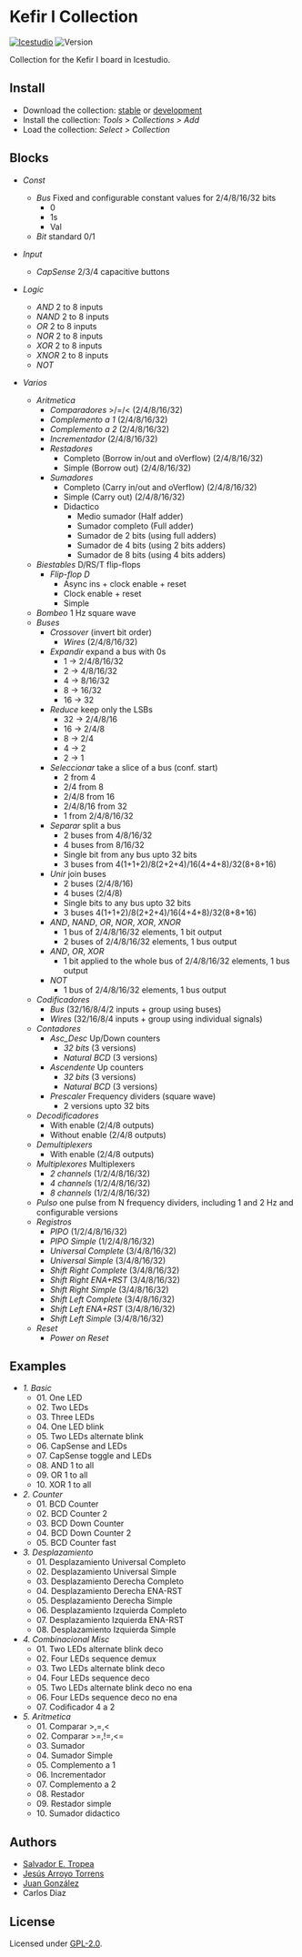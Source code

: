 # Kefir I Collection

[![Icestudio](https://img.shields.io/badge/collection-icestudio-blue.svg)](https://github.com/FPGAwars/icestudio)
![Version](https://img.shields.io/badge/version-v0.1.0-orange.svg)

Collection for the Kefir I board in Icestudio.

## Install

* Download the collection: [stable](https://github.com/set-soft/collection-kefir_i/archive/v0.1.0.zip) or [development](https://github.com/set-soft/collection-kefir_i/archive/master.zip)
* Install the collection: *Tools > Collections > Add*
* Load the collection: *Select > Collection*

## Blocks
* *Const*
  * *Bus* Fixed and configurable constant values for 2/4/8/16/32 bits
    * 0
    * 1s
    * Val
  * *Bit* standard 0/1

* *Input*
  * *CapSense* 2/3/4 capacitive buttons

* *Logic*
  * *AND* 2 to 8 inputs
  * *NAND* 2 to 8 inputs
  * *OR* 2 to 8 inputs
  * *NOR* 2 to 8 inputs
  * *XOR* 2 to 8 inputs
  * *XNOR* 2 to 8 inputs
  * *NOT*

* *Varios*
  * *Aritmetica*
    * *Comparadores* >/=/< (2/4/8/16/32)
    * *Complemento a 1* (2/4/8/16/32)
    * *Complemento a 2* (2/4/8/16/32)
    * *Incrementador* (2/4/8/16/32)
    * *Restadores*
      * Completo (Borrow in/out and oVerflow) (2/4/8/16/32)
      * Simple (Borrow out) (2/4/8/16/32)
    * *Sumadores*
      * Completo (Carry in/out and oVerflow) (2/4/8/16/32)
      * Simple (Carry out) (2/4/8/16/32)
      * Didactico
        * Medio sumador (Half adder)
        * Sumador completo (Full adder)
        * Sumador de 2 bits (using full adders)
        * Sumador de 4 bits (using 2 bits adders)
        * Sumador de 8 bits (using 4 bits adders)
  * *Biestables* D/RS/T flip-flops
    * *Flip-flop D*
      * Async ins + clock enable + reset
      * Clock enable + reset
      * Simple
  * *Bombeo* 1 Hz square wave
  * *Buses*
    * *Crossover* (invert bit order)
      * *Wires* (2/4/8/16/32)
    * *Expandir* expand a bus with 0s
      * 1 -> 2/4/8/16/32
      * 2 -> 4/8/16/32
      * 4 -> 8/16/32
      * 8 -> 16/32
      * 16 -> 32
    * *Reduce* keep only the LSBs
      * 32 -> 2/4/8/16
      * 16 -> 2/4/8
      * 8 -> 2/4
      * 4 -> 2
      * 2 -> 1
    * *Seleccionar* take a slice of a bus (conf. start)
      * 2 from 4
      * 2/4 from 8
      * 2/4/8 from 16
      * 2/4/8/16 from 32
      * 1 from 2/4/8/16/32
    * *Separar* split a bus
      * 2 buses from 4/8/16/32
      * 4 buses from 8/16/32
      * Single bit from any bus upto 32 bits
      * 3 buses from 4(1+1+2)/8(2+2+4)/16(4+4+8)/32(8+8+16)
    * *Unir* join buses
      * 2 buses (2/4/8/16)
      * 4 buses (2/4/8)
      * Single bits to any bus upto 32 bits
      * 3 buses 4(1+1+2)/8(2+2+4)/16(4+4+8)/32(8+8+16)
    * *AND*, *NAND*, *OR*, *NOR*, *XOR*, *XNOR*
      * 1 bus of 2/4/8/16/32 elements, 1 bit output
      * 2 buses of 2/4/8/16/32 elements, 1 bus output
    * *AND*, *OR*, *XOR*
      * 1 bit applied to the whole bus of 2/4/8/16/32 elements, 1 bus output
    * *NOT*
      * 1 bus of 2/4/8/16/32 elements, 1 bus output
  * *Codificadores*
    * *Bus* (32/16/8/4/2 inputs + group using buses)
    * *Wires* (32/16/8/4 inputs + group using individual signals)
  * *Contadores*
    * *Asc_Desc* Up/Down counters
      * *32 bits* (3 versions)
      * *Natural BCD* (3 versions)
    * *Ascendente* Up counters
      * *32 bits* (3 versions)
      * *Natural BCD* (3 versions)
    * *Prescaler* Frequency dividers (square wave)
      * 2 versions upto 32 bits
  * *Decodificadores*
    * With enable (2/4/8 outputs)
    * Without enable (2/4/8 outputs)
  * *Demultiplexers*
    * With enable (2/4/8 outputs)
  * *Multiplexores* Multiplexers
    * *2 channels* (1/2/4/8/16/32)
    * *4 channels* (1/2/4/8/16/32)
    * *8 channels* (1/2/4/8/16/32)
  * *Pulso* one pulse from N frequency dividers, including 1 and 2 Hz and configurable versions
  * *Registros*
    * *PIPO* (1/2/4/8/16/32)
    * *PIPO Simple* (1/2/4/8/16/32)
    * *Universal Complete* (3/4/8/16/32)
    * *Universal Simple* (3/4/8/16/32)
    * *Shift Right Complete* (3/4/8/16/32)
    * *Shift Right ENA+RST* (3/4/8/16/32)
    * *Shift Right Simple* (3/4/8/16/32)
    * *Shift Left Complete* (3/4/8/16/32)
    * *Shift Left ENA+RST* (3/4/8/16/32)
    * *Shift Left Simple* (3/4/8/16/32)
  * *Reset*
    * *Power on Reset*

## Examples
* *1\. Basic*
  * 01\. One LED
  * 02\. Two LEDs
  * 03\. Three LEDs
  * 04\. One LED blink
  * 05\. Two LEDs alternate blink
  * 06\. CapSense and LEDs
  * 07\. CapSense toggle and LEDs
  * 08\. AND 1 to all
  * 09\. OR 1 to all
  * 10\. XOR 1 to all
* *2\. Counter*
  * 01\. BCD Counter
  * 02\. BCD Counter 2
  * 03\. BCD Down Counter
  * 04\. BCD Down Counter 2
  * 05\. BCD Counter fast
* *3\. Desplazamiento*
  * 01\. Desplazamiento Universal Completo
  * 02\. Desplazamiento Universal Simple
  * 03\. Desplazamiento Derecha Completo
  * 04\. Desplazamiento Derecha ENA-RST
  * 05\. Desplazamiento Derecha Simple
  * 06\. Desplazamiento Izquierda Completo
  * 07\. Desplazamiento Izquierda ENA-RST
  * 08\. Desplazamiento Izquierda Simple
* *4\. Combinacional Misc*
  * 01\. Two LEDs alternate blink deco
  * 02\. Four LEDs sequence demux
  * 03\. Two LEDs alternate blink deco
  * 04\. Four LEDs sequence deco
  * 05\. Two LEDs alternate blink deco no ena
  * 06\. Four LEDs sequence deco no ena
  * 07\. Codificador 4 a 2
* *5\. Aritmetica*
  * 01\. Comparar >,=,<
  * 02\. Comparar >=,!=,<=
  * 03\. Sumador
  * 04\. Sumador Simple
  * 05\. Complemento a 1
  * 06\. Incrementador
  * 07\. Complemento a 2
  * 08\. Restador
  * 09\. Restador simple
  * 10\. Sumador didactico

## Authors
* [Salvador E. Tropea](https://github.com/set-soft)
* [Jesús Arroyo Torrens](https://github.com/Jesus89)
* [Juan González](https://github.com/Obijuan)
* Carlos Diaz

## License

Licensed under [GPL-2.0](https://opensource.org/licenses/GPL-2.0).
